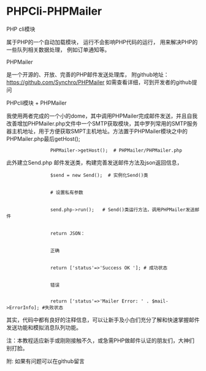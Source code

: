 # PHPCli-PHPMailer

PHP cli模块


属于PHP的一个自动加载模块，
运行不会影响PHP代码的运行，
用来解决PHP的一些队列相关数据处理，
例如订单通知等。


PHPMailer


是一个开源的、开放、完善的PHP邮件发送处理库，
附github地址：https://github.com/Synchro/PHPMailer
如需查看详细，可到开发者的github提问



PHPcli模块 + PHPMailer


我使用两者完成的一个小的dome，其中调用PHPMailer完成邮件发送，并且自我改善增加PHPMailer.php文件中一个SMTP获取模块，其中罗列常用的SMTP服务器主机地址，用于方便获取SMPT主机地址。方法置于PHPMailer模块之中的PHPMailer.php最后getHost();


                    PHPMailer->getHost();  # PHPMailer/PHPMailer.php
  
  
此外建立Send.php 邮件发送类，构建完善发送邮件方法及json返回信息，
    
                    $send = new Send();  # 实例化Send()类
                    
                    
                    # 设置私有参数
                    
                    
                    send.php->run();   # Send()类运行方法，调用PHPMailer发送邮件
                    
                    
                    return JSON：
                    
                    
                    正确
                    
                    
                    return ['status'=>'Success OK ']; # 成功状态
                    
                    
                    错误
                    
                    
                    return ['status'=>'Mailer Error: ' . $mail->ErrorInfo]; #失败状态


其实，代码中都有良好的注释信息，可以让新手及小白们充分了解和快速掌握邮件发送功能和模拟消息队列功能。


注：本教程适应新手或刚刚接触不久，或急需PHP做邮件认证的朋友们，大神们别打脸。


附: 如果有问题可以在github留言
